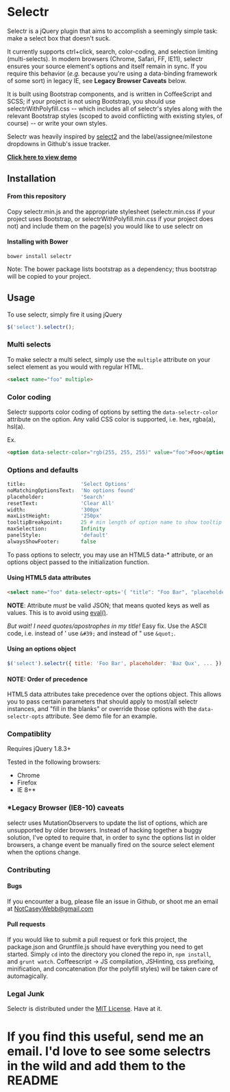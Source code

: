 # Selectr

Selectr is a jQuery plugin that aims to accomplish a seemingly simple task: make a select box that doesn't suck.

It currently supports ctrl+click, search, color-coding, and selection limiting (multi-selects). In modern browsers (Chrome, Safari, FF, IE11), selectr ensures your source element's options and itself remain in sync. If you require this behavior (_e.g._ because you're using a data-binding framework of some sort) in legacy IE, see **Legacy Browser Caveats** below.

It is built using Bootstrap components, and is written in CoffeeScript and SCSS; if your project is not using Bootstrap, you should use selectrWithPolyfill.css -- which includes all of selectr's styles along with the relevant Bootstrap styles (scoped to avoid conflicting with existing styles, of course) -- or write your own styles.

Selectr was heavily inspired by [select2](https://github.com/ivaynberg/select2) and the label/assignee/milestone dropdowns in Github's issue tracker.

__[Click here to view demo](http://caseywebb.github.io/selectr/demo)__

## Installation

#### From this repository

Copy selectr.min.js and the appropriate stylesheet (selectr.min.css if your project uses Bootstrap, or selectrWithPolyfill.min.css if your project does not) and include them on the page(s) you would like to use selectr on

#### Installing with Bower

`bower install selectr`

Note: The bower package lists bootstrap as a dependency; thus bootstrap will be copied to your project.

## Usage

To use selectr, simply fire it using jQuery

```javascript
$('select').selectr();
```

### Multi selects

To make selectr a multi select, simply use the `multiple` attribute on your select element as you would with regular HTML.

```html
<select name="foo" multiple>
```

### Color coding

Selectr supports color coding of options by setting the `data-selectr-color` attribute on the option. Any valid CSS color is supported, i.e. hex, rgba(a), hsl(a).

Ex.
```html
<option data-selectr-color="rgb(255, 255, 255)" value="foo">Foo</option>
```

### Options and defaults

```coffeescript
title:                  'Select Options'
noMatchingOptionsText:  'No options found'
placeholder:            'Search'
resetText:              'Clear All'
width:                  '300px'
maxListHeight:          '250px'
tooltipBreakpoint:      25 # min length of option name to show tooltip on
maxSelection:           Infinity
panelStyle:				'default'
alwaysShowFooter:		false
```

To pass options to selectr, you may use an HTML5 data-* attribute, or an options object passed to the initialization function.

#### Using HTML5 data attributes

```html
<select name="foo" data-selectr-opts='{ "title": "Foo Bar", "placeholder": "Bax Qux", "maxSelection": 5, ... }' multiple>
```

__NOTE__: Attribute _must_ be valid JSON; that means quoted keys as well as values. This is to avoid using [eval()](http://stackoverflow.com/questions/86513/why-is-using-the-javascript-eval-function-a-bad-idea).

_But wait! I need quotes/apostrophes in my title!_
Easy fix. Use the ASCII code, i.e. instead of ' use `&#39;` and instead of " use `&quot;`.

#### Using an options object

```javascript
$('select').selectr({ title: 'Foo Bar', placeholder: 'Baz Qux', ... });
```

#### NOTE: Order of precedence

HTML5 data attributes take precedence over the options object. This allows you to pass certain parameters that should apply to most/all selectr instances, and "fill in the blanks" or override those options with the `data-selectr-opts` attribute. See demo file for an example.

### Compatiblity

Requires jQuery 1.8.3+

Tested in the following browsers:

- Chrome
- Firefox
- IE 8+*

### *Legacy Browser (IE8-10) caveats

selectr uses MutationObservers to update the list of options, which are unsupported by older browsers. Instead of hacking together a buggy solution,
I've opted to require that, in order to sync the options list in older browsers, a change event be manually fired on the source select element when the options change.

### Contributing

#### Bugs

If you encounter a bug, please file an issue in Github, or shoot me an email at NotCaseyWebb@gmail.com

#### Pull requests

If you would like to submit a pull request or fork this project, the package.json and Gruntfile.js should have everything you need to get started. Simply `cd` into the directory you cloned the repo in, `npm install`, and `grunt watch`. Coffeescript -> JS compilation, JSHinting, css prefixing, minification, and concatenation (for the polyfill styles) will be taken care of automagically.

### Legal Junk

Selectr is distributed under the [MIT License](http://opensource.org/licenses/mit-license.php). Have at it.

# If you find this useful, send me an email. I'd love to see some selectrs in the wild and add them to the README
